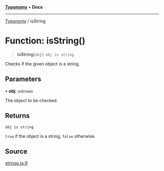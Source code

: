 [**Typonomy**](../README.md) • **Docs**

***

[Typonomy](../globals.md) / isString

# Function: isString()

> **isString**(`obj`): `obj is string`

Checks if the given object is a string.

## Parameters

• **obj**: `unknown`

The object to be checked.

## Returns

`obj is string`

`true` if the object is a string, `false` otherwise.

## Source

[strings.ts:9](https://github.com/softcraft-development/typonomy/blob/37d2aadc75ec0bb1bcd45938f3aae7730dc0182e/src/strings.ts#L9)
